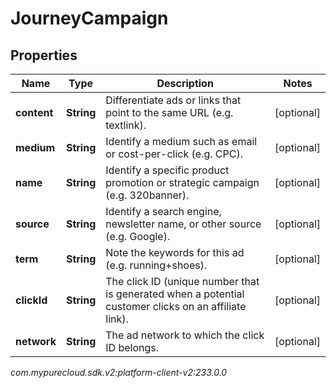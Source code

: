 # JourneyCampaign


## Properties

| Name | Type | Description | Notes |
| ------------ | ------------- | ------------- | ------------- |
| **content** | **String** | Differentiate ads or links that point to the same URL (e.g. textlink). |  [optional] |
| **medium** | **String** | Identify a medium such as email or cost-per-click (e.g. CPC). |  [optional] |
| **name** | **String** | Identify a specific product promotion or strategic campaign (e.g. 320banner). |  [optional] |
| **source** | **String** | Identify a search engine, newsletter name, or other source (e.g. Google). |  [optional] |
| **term** | **String** | Note the keywords for this ad (e.g. running+shoes). |  [optional] |
| **clickId** | **String** | The click ID (unique number that is generated when a potential customer clicks on an affiliate link). |  [optional] |
| **network** | **String** | The ad network to which the click ID belongs. |  [optional] |




_com.mypurecloud.sdk.v2:platform-client-v2:233.0.0_
